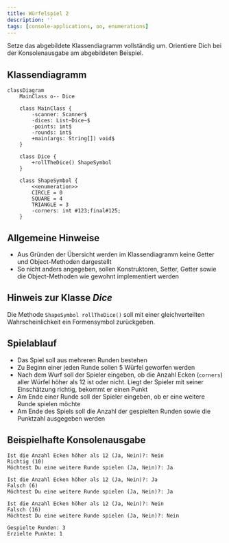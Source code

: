 ```yaml
---
title: Würfelspiel 2
description: ''
tags: [console-applications, oo, enumerations]
---
```


Setze das abgebildete Klassendiagramm vollständig um. Orientiere Dich bei der
Konsolenausgabe am abgebildeten Beispiel.

## Klassendiagramm

```mermaid
classDiagram
    MainClass o-- Dice

    class MainClass {
        -scanner: Scanner$
        -dices: List~Dice~$
        -points: int$
        -rounds: int$
        +main(args: String[]) void$
    }

    class Dice {
        +rollTheDice() ShapeSymbol
    }

    class ShapeSymbol {
        <<enumeration>>
        CIRCLE = 0
        SQUARE = 4
        TRIANGLE = 3
        -corners: int #123;final#125;
    }
```

## Allgemeine Hinweise

- Aus Gründen der Übersicht werden im Klassendiagramm keine Getter und
  Object-Methoden dargestellt
- So nicht anders angegeben, sollen Konstruktoren, Setter, Getter sowie die
  Object-Methoden wie gewohnt implementiert werden

## Hinweis zur Klasse _Dice_

Die Methode `ShapeSymbol rollTheDice()` soll mit einer gleichverteilten
Wahrscheinlichkeit ein Formensymbol zurückgeben.

## Spielablauf

- Das Spiel soll aus mehreren Runden bestehen
- Zu Beginn einer jeden Runde sollen 5 Würfel geworfen werden
- Nach dem Wurf soll der Spieler eingeben, ob die Anzahl Ecken (`corners`) aller
  Würfel höher als 12 ist oder nicht. Liegt der Spieler mit seiner Einschätzung
  richtig, bekommt er einen Punkt
- Am Ende einer Runde soll der Spieler eingeben, ob er eine weitere Runde
  spielen möchte
- Am Ende des Spiels soll die Anzahl der gespielten Runden sowie die Punktzahl
  ausgegeben werden

## Beispielhafte Konsolenausgabe

```console
Ist die Anzahl Ecken höher als 12 (Ja, Nein)?: Nein
Richtig (10)
Möchtest Du eine weitere Runde spielen (Ja, Nein)?: Ja

Ist die Anzahl Ecken höher als 12 (Ja, Nein)?: Ja
Falsch (6)
Möchtest Du eine weitere Runde spielen (Ja, Nein)?: Ja

Ist die Anzahl Ecken höher als 12 (Ja, Nein)?: Nein
Falsch (16)
Möchtest Du eine weitere Runde spielen (Ja, Nein)?: Nein

Gespielte Runden: 3
Erzielte Punkte: 1
```
